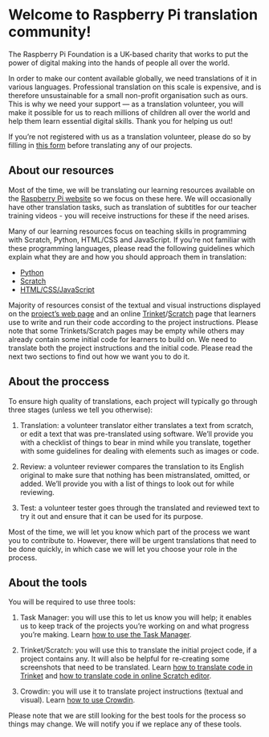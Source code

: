 # Welcome to Raspberry Pi translation community! 

The Raspberry Pi Foundation is a UK-based charity that works to put the power of digital making into the hands of people all over the world. 

In order to make our content available globally, we need translations of it in various languages. Professional translation on this scale is expensive, and is therefore unsustainable for a small non-profit organisation such as ours. This is why we need your support — as a translation volunteer, you will make it possible for us to reach millions of children all over the world and help them learn essential digital skills. Thank you for helping us out!

If you’re not registered with us as a translation volunteer, please do so by filling in [this form](https://docs.google.com/a/raspberrypi.org/forms/d/e/1FAIpQLSdoxUvmGwbpx3zcCxXwJEqaBoAQHsTu-v5R4uOTSxv9-OzUEw/viewform) before translating any of our projects. 

## About our resources

Most of the time, we will be translating our learning resources available on the [Raspberry Pi website](https://projects.raspberrypi.org/en/) so we focus on these here. We will occasionally have other translation tasks, such as translation of subtitles for our teacher training videos - you will receive instructions for these if the need arises. 

Many of our learning resources focus on teaching skills in programming with Scratch, Python, HTML/CSS and JavaScript. If you’re not familiar with these programming languages, please read the following guidelines which explain what they are and how you should approach them in translation:

-	[Python](https://github.com/ninaszymor/Raspberry-Pi-Translation-Guide/blob/master/Technologies/Translating%20Python.md)
- [Scratch](https://github.com/ninaszymor/Raspberry-Pi-Translation-Guide/blob/master/Technologies/Translating%20Scratch.md)
- [HTML/CSS/JavaScript](https://github.com/ninaszymor/Raspberry-Pi-Translation-Guide/blob/master/Technologies/Translating%20HTML.md)

Majority of resources consist of the textual and visual instructions displayed on the [project’s web page](https://projects.raspberrypi.org/en/projects/rock-band) and an online [Trinket](https://trinket.io/embed/python/33e5c3b81b#.WoV106jFI2w)/[Scratch](https://scratch.mit.edu/projects/editor/) page that learners use to write and run their code according to the project instructions. Please note that some Trinkets/Scratch pages may be empty while others may already contain some initial code for learners to build on. We need to translate both the project instructions and the initial code. Please read the next two sections to find out how we want you to do it. 

## About the proccess

To ensure high quality of translations, each project will typically go through three stages (unless we tell you otherwise):

1. Translation: a volunteer translator either translates a text from scratch, or edit a text that was pre-translated using software. We’ll provide you with a checklist of things to bear in mind while you translate, together with some guidelines for dealing with elements such as images or code.

2. Review: a volunteer reviewer compares the translation to its English original to make sure that nothing has been mistranslated, omitted, or added. We’ll provide you with a list of things to look out for while reviewing.

3. Test: a volunteer tester goes through the translated and reviewed text to try it out and ensure that it can be used for its purpose.

Most of the time, we will let you know which part of the process we want you to contribute to. However, there will be urgent translations that need to be done quickly, in which case we will let you choose your role in the process. 

## About the tools

You will be required to use three tools:

1. Task Manager: you will use this to let us know you will help; it enables us to keep track of the projects you’re working on and what progress you’re making. Learn [how to use the Task Manager](https://github.com/ninaszymor/Raspberry-Pi-Translation-Guide/blob/master/Tools/Task%20Manager.md).

2. Trinket/Scratch: you will use this to translate the initial project code, if a project contains any. It will also be helpful for re-creating some screenshots that need to be translated. Learn [how to translate code in Trinket](https://github.com/ninaszymor/Raspberry-Pi-Translation-Guide/blob/master/Tools/Trinket.md) and [how to translate code in online Scratch editor](https://github.com/ninaszymor/Raspberry-Pi-Translation-Guide/blob/master/Tools/Scratch.md).

3. Crowdin: you will use it to translate project instructions (textual and visual). Learn [how to use Crowdin](https://github.com/ninaszymor/Raspberry-Pi-Translation-Guide/blob/master/Tools/Crowdin.md).

Please note that we are still looking for the best tools for the process so things may change. We will notify you if we replace any of these tools. 
